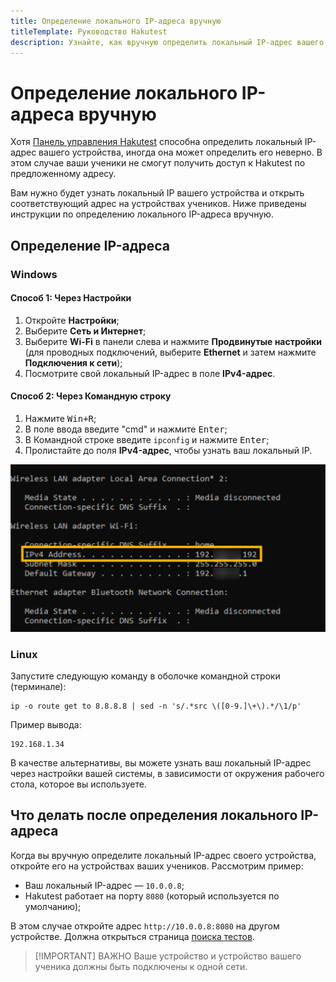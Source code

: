 ```yaml
---
title: Определение локального IP-адреса вручную
titleTemplate: Руководство Hakutest
description: Узнайте, как вручную определить локальный IP-адрес вашего устройства
---
```


# Определение локального IP-адреса вручную

Хотя [Панель управления Hakutest](/ru/handbook/guide/02-dashboard) способна
определить локальный IP-адрес вашего устройства, иногда она может определить
его неверно. В этом случае ваши ученики не смогут получить доступ к Hakutest по
предложенному адресу.

Вам нужно будет узнать локальный IP вашего устройства и открыть соответствующий
адрес на устройствах учеников. Ниже приведены инструкции по определению
локального IP-адреса вручную.

## Определение IP-адреса

### Windows

#### Способ 1: Через Настройки

1. Откройте **Настройки**;
2. Выберите **Сеть и Интернет**;
3. Выберите **Wi-Fi** в панели слева и нажмите **Продвинутые настройки** (для
   проводных подключений, выберите **Ethernet** и затем нажмите **Подключения к
   сети**);
4. Посмотрите свой локальный IP-адрес в поле **IPv4-адрес**.

#### Способ 2: Через Командную строку

1. Нажмите <kbd>Win+R</kbd>;
2. В поле ввода введите "cmd" и нажмите <kbd>Enter</kbd>;
3. В Командной строке введите `ipconfig` и нажмите <kbd>Enter</kbd>;
4. Пролистайте до поля **IPv4-адрес**, чтобы узнать ваш локальный IP.

![Командная строка](./img/local-ip-windows-cmd.png)

### Linux

Запустите следующую команду в оболочке командной строки (терминале):

```shell
ip -o route get to 8.8.8.8 | sed -n 's/.*src \([0-9.]\+\).*/\1/p'
```

Пример вывода:

```
192.168.1.34
```

В качестве альтернативы, вы можете узнать ваш локальный IP-адрес через
настройки вашей системы, в зависимости от окружения рабочего стола, которое вы
используете.

## Что делать после определения локального IP-адреса

Когда вы вручную определите локальный IP-адрес своего устройства, откройте его
на устройствах ваших учеников. Рассмотрим пример:

-   Ваш локальный IP-адрес &mdash; `10.0.0.8`;
-   Hakutest работает на порту `8080` (который используется по умолчанию);

В этом случае откройте адрес `http://10.0.0.8:8080` на другом устройстве.
Должна открыться страница [поиска тестов](/ru/handbook/guide/06-student-perspective#поиск-тестов).

> [!IMPORTANT] ВАЖНО
> Ваше устройство и устройство вашего ученика должны быть подключены к одной
> сети.
